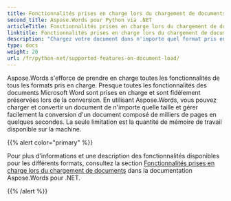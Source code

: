 ```yaml
---
title: Fonctionnalités prises en charge lors du chargement de documents
second_title: Aspose.Words pour Python via .NET
articleTitle: Fonctionnalités prises en charge lors du chargement de documents
linktitle: Fonctionnalités prises en charge lors du chargement de documents
description: "Chargez votre document dans n'importe quel format pris en charge à l'aide de Python. Importez et convertissez un document de n’importe quelle taille."
type: docs
weight: 20
url: /fr/python-net/supported-features-on-document-load/
---
```


Aspose.Words s'efforce de prendre en charge toutes les fonctionnalités de tous les formats pris en charge. Presque toutes les fonctionnalités des documents Microsoft Word sont prises en charge et sont fidèlement préservées lors de la conversion. En utilisant Aspose.Words, vous pouvez charger et convertir un document de n'importe quelle taille et gérer facilement la conversion d'un document composé de milliers de pages en quelques secondes. La seule limitation est la quantité de mémoire de travail disponible sur la machine.

{{% alert color="primary" %}}

Pour plus d'informations et une description des fonctionnalités disponibles pour les différents formats, consultez la section [Fonctionnalités prises en charge lors du chargement de documents](/words/fr/net/supported-features-on-document-load/) dans la documentation Aspose.Words pour .NET.

{{% /alert %}}